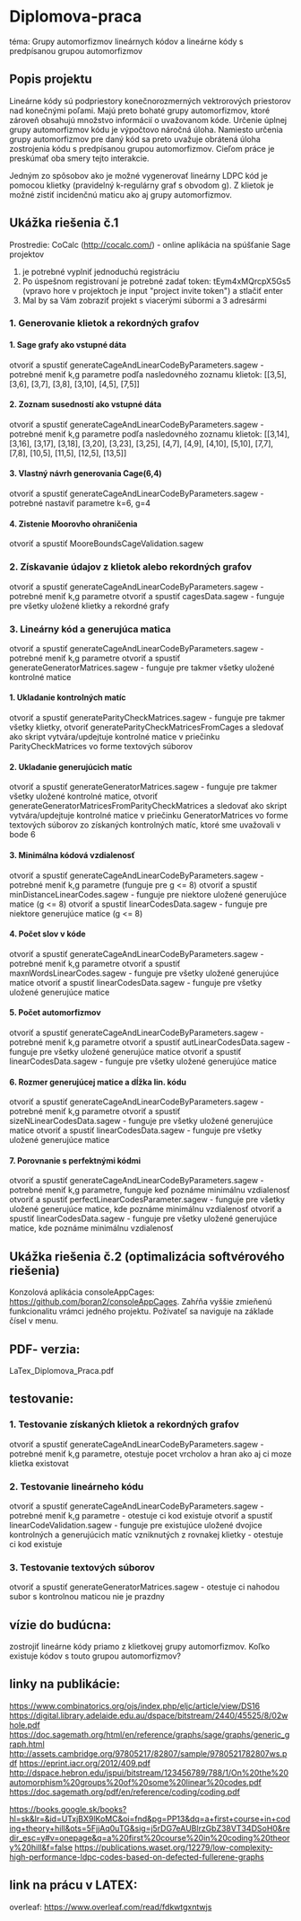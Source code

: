 # Diplomova-praca
téma: Grupy automorfizmov lineárnych kódov a lineárne kódy s predpísanou grupou automorfizmov

## Popis projektu
Lineárne kódy sú podpriestory konečnorozmerných vektrorových priestorov nad konečnými poľami. Majú preto bohaté grupy automorfizmov, ktoré zároveň obsahujú množstvo informácií o uvažovanom kóde. Určenie úplnej grupy automorfizmov kódu je výpočtovo náročná úloha. Namiesto určenia grupy automorfizmov pre daný kód sa preto uvažuje obrátená úloha zostrojenia kódu s predpísanou grupou automorfizmov. Cieľom práce je preskúmať oba smery tejto interakcie.

Jedným zo spôsobov ako je možné vygenerovať lineárny LDPC kód je pomocou klietky (pravidelný k-regulárny graf s obvodom g). Z klietok je možné zistiť incidenčnú maticu ako aj grupy automorfizmov.

## Ukážka riešenia č.1
Prostredie: CoCalc (http://cocalc.com/) - online aplikácia na spúšťanie Sage projektov
1. je potrebné vyplniť jednoduchú registráciu
2. Po úspešnom registrovaní je potrebné zadať token: tEym4xMQrcpX5Gs5 (vpravo hore v projektoch je input "project invite token") a stlačiť enter
3. Mal by sa Vám zobraziť projekt s viacerými súbormi a 3 adresármi

### 1. Generovanie klietok a rekordných grafov

#### 1. Sage grafy ako vstupné dáta
otvoriť a spustiť generateCageAndLinearCodeByParameters.sagew - potrebné meniť k,g parametre
podľa nasledovného zoznamu klietok: [[3,5], [3,6], [3,7], [3,8], [3,10], [4,5], [7,5]]

#### 2. Zoznam susedností ako vstupné dáta
otvoriť a spustiť generateCageAndLinearCodeByParameters.sagew - potrebné meniť k,g parametre
podľa nasledovného zoznamu klietok: [[3,14], [3,16], [3,17], [3,18], [3,20], [3,23], [3,25], [4,7], [4,9], [4,10], [5,10], [7,7], [7,8], [10,5], [11,5], [12,5], [13,5]]

#### 3. Vlastný návrh generovania Cage(6,4)
otvoriť a spustiť generateCageAndLinearCodeByParameters.sagew - potrebné nastaviť parametre  k=6, g=4

#### 4. Zistenie Moorovho ohraničenia
otvoriť a spustiť MooreBoundsCageValidation.sagew

### 2. Získavanie údajov z klietok alebo rekordných grafov
otvoriť a spustiť generateCageAndLinearCodeByParameters.sagew - potrebné meniť k,g parametre
otvoriť a spustiť cagesData.sagew - funguje pre všetky uložené klietky a rekordné grafy

### 3. Lineárny kód a generujúca matica
otvoriť a spustiť generateCageAndLinearCodeByParameters.sagew - potrebné meniť k,g parametre
otvoriť a spustiť generateGeneratorMatrices.sagew - funguje pre takmer všetky uložené kontrolné matice
#### 1. Ukladanie kontrolných matíc
otvoriť a spustiť generateParityCheckMatrices.sagew - funguje pre takmer všetky klietky, otvoriť generateParityCheckMatricesFromCages a sledovať ako skript vytvára/updejtuje kontrolné matice v priečinku ParityCheckMatrices vo forme textových súborov

#### 2. Ukladanie generujúcich matíc
otvoriť a spustiť generateGeneratorMatrices.sagew - funguje pre takmer všetky uložené kontrolné matice, otvoriť generateGeneratorMatricesFromParityCheckMatrices a sledovať ako skript vytvára/updejtuje kontrolné matice v priečinku GeneratorMatrices vo forme textových súborov zo získaných kontrolných matíc, ktoré sme uvažovali v bode 6

#### 3. Minimálna kódová vzdialenosť
otvoriť a spustiť generateCageAndLinearCodeByParameters.sagew - potrebné meniť k,g parametre (funguje pre g <= 8)
otvoriť a spustiť minDistanceLinearCodes.sagew - funguje pre niektore uložené generujúce matice (g <= 8)
otvoriť a spustiť linearCodesData.sagew - funguje pre niektore generujúce matice (g <= 8)

#### 4. Počet slov v kóde
otvoriť a spustiť generateCageAndLinearCodeByParameters.sagew - potrebné meniť k,g parametre
otvoriť a spustiť maxnWordsLinearCodes.sagew - funguje pre všetky uložené generujúce matice
otvoriť a spustiť linearCodesData.sagew - funguje pre všetky uložené generujúce matice 

#### 5. Počet automorfizmov
otvoriť a spustiť generateCageAndLinearCodeByParameters.sagew - potrebné meniť k,g parametre
otvoriť a spustiť autLinearCodesData.sagew - funguje pre všetky uložené generujúce matice
otvoriť a spustiť linearCodesData.sagew - funguje pre všetky uložené generujúce matice 

#### 6. Rozmer generujúcej matice a dĺžka lin. kódu
otvoriť a spustiť generateCageAndLinearCodeByParameters.sagew - potrebné meniť k,g parametre
otvoriť a spustiť sizeNLinearCodesData.sagew - funguje pre všetky uložené generujúce matice
otvoriť a spustiť linearCodesData.sagew - funguje pre všetky uložené generujúce matice 

#### 7. Porovnanie s perfektnými kódmi
otvoriť a spustiť generateCageAndLinearCodeByParameters.sagew - potrebné meniť k,g parametre, funguje keď poznáme minimálnu vzdialenosť
otvoriť a spustiť perfectLinearCodesParameter.sagew - funguje pre všetky uložené generujúce matice, kde poznáme minimálnu vzdialenosť
otvoriť a spustiť linearCodesData.sagew - funguje pre všetky uložené generujúce matice, kde poznáme minimálnu vzdialenosť

## Ukážka riešenia č.2 (optimalizácia softvérového riešenia)
Konzolová aplikácia consoleAppCages: https://github.com/boran2/consoleAppCages.
Zahŕňa vyššie zmieňenú funkcionalitu vrámci jedného projektu. Požívateľ sa naviguje na základe čísel v menu.

## PDF- verzia:
LaTex_Diplomova_Praca.pdf

## testovanie:
### 1. Testovanie získaných klietok a rekordných grafov
otvoriť a spustiť generateCageAndLinearCodeByParameters.sagew - potrebné meniť k,g parametre, otestuje pocet vrcholov a hran ako aj ci moze klietka existovat

### 2. Testovanie lineárneho kódu
otvoriť a spustiť generateCageAndLinearCodeByParameters.sagew - potrebné meniť k,g parametre - otestuje ci kod existuje 
otvoriť a spustiť linearCodeValidation.sagew - funguje pre existujúce uložené dvojice kontrolných a generujúcich matíc vzniknutých z rovnakej klietky - otestuje ci kod existuje 

### 3. Testovanie textových súborov
otvoriť a spustiť generateGeneratorMatrices.sagew - otestuje ci nahodou subor s kontrolnou maticou nie je prazdny

## vízie do budúcna:
zostrojiť lineárne kódy priamo z klietkovej grupy automorfizmov.
Koľko existuje kódov s touto grupou automorfizmov?

##  linky na publikácie:
https://www.combinatorics.org/ojs/index.php/eljc/article/view/DS16
https://digital.library.adelaide.edu.au/dspace/bitstream/2440/45525/8/02whole.pdf
https://doc.sagemath.org/html/en/reference/graphs/sage/graphs/generic_graph.html
http://assets.cambridge.org/97805217/82807/sample/9780521782807ws.pdf
https://eprint.iacr.org/2012/409.pdf
http://dspace.hebron.edu/jspui/bitstream/123456789/788/1/On%20the%20automorphism%20groups%20of%20some%20linear%20codes.pdf
https://doc.sagemath.org/pdf/en/reference/coding/coding.pdf

https://books.google.sk/books?hl=sk&lr=&id=UTxjBX9lKoMC&oi=fnd&pg=PP13&dq=a+first+course+in+coding+theory+hill&ots=5FjjAq0uTG&sig=j5rDG7eAUBlrzGbZ38VT34DSoH0&redir_esc=y#v=onepage&q=a%20first%20course%20in%20coding%20theory%20hill&f=false
https://publications.waset.org/12279/low-complexity-high-performance-ldpc-codes-based-on-defected-fullerene-graphs

##  link na prácu v LATEX:
overleaf: https://www.overleaf.com/read/fdkwtgxntwjs


